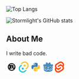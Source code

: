 ![Top Langs](https://github-readme-stats.vercel.app/api/top-langs/?username=StormLight14&theme=dark)

![Stormlight's GitHub stats](https://github-readme-stats.vercel.app/api?username=stormlight14&show_icons=true&theme=dark&hide_rank=true&custom_title=Github+Stats)

## About Me
I write bad code.

<code><img height="30" alt="rust :3" src="https://github.com/StormLight14/StormLight14/blob/main/img/rust-logo.png?raw=true"></code>
<code><img height="30" alt="tauri" src="https://github.com/StormLight14/StormLight14/blob/main/img/tauri-logo.png?raw=true"></code>
<code><img height="30" alt="python" src="https://github.com/StormLight14/StormLight14/blob/main/img/python-logo.png?raw=true"></code>
<code><img height="30" alt="godot" src="https://github.com/StormLight14/StormLight14/blob/main/img/godot-logo.png?raw=true"></code>
<code><img height="30" alt="svelte" src="https://github.com/StormLight14/StormLight14/blob/main/img/svelte-logo.png?raw=true"></code>

